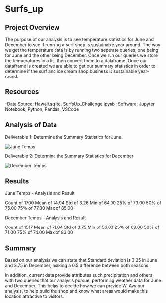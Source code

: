 # Surfs_up

## Project Overview
The purpose of our analysis is to see temperature statistics for June and December to see if running a surf shop is sustainable year around. The way we get the temperature data is by running two seperate queries, one being for June and the other being December. Once we run our queries we store the temperatures in a list then convert them to a dataframe. Once our dataframe is created we are able to get our summary statistics in order to determine if the surf and ice cream shop business is sustainable year-round.

## Resources
-Data Source: Hawaii.sqlite, SurfsUp_Challenge.ipynb
-Software: Jupyter Notebook, Python, Pandas, VSCode

## Analysis of Data 

Deliverable 1: Determine the Summary Statistics for June.

![June Temps](https://user-images.githubusercontent.com/108022219/185951608-3ba6bbad-090a-4154-b097-6faff4ce26fb.png)

Deliverable 2: Determine the Summary Statistics for December

![December Temps](https://user-images.githubusercontent.com/108022219/185951679-209fea2a-be8a-4c2c-8207-a013ddb08c66.png)

## Results
June Temps - Analysis and Result

Count of 1700
Mean of 74.94
Std of 3.26
Min of 64.00
25% of 73.00
50% of 75.00
75% of 77.00
Max of 85.00

December Temps - Analysis and Result

Count of 1517
Mean of 71.04
Std of 3.75
Min of 56.00
25% of 69.00
50% of 71.00
75% of 74.00
Max of 83.00


## Summary
Based on our analysis we can state that Standard deviation is 3.25 in June and 3.75 in December, making a 0.5 difference between both seasons.

In addition, current data provide attributes such precipitation and others, with two queries that our analysis pursue, performing weather data for June and December. This helps to decide how we can provide W. Avy our analysis, to help build the shop and know what areas would make this location attractive to visitors.
